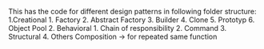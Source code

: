 This has the code for different design patterns in following folder structure:
1.Creational
    1. Factory
    2. Abstract Factory
    3. Builder
    4. Clone
    5. Prototyp
    6. Object Pool
2. Behavioral
    1. Chain of responsibility
    2. Command
3. Structural
4. Others
    Composition -> for repeated same function
    